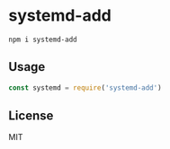 # systemd-add

```
npm i systemd-add
```

## Usage

```js
const systemd = require('systemd-add')
```

## License

MIT

